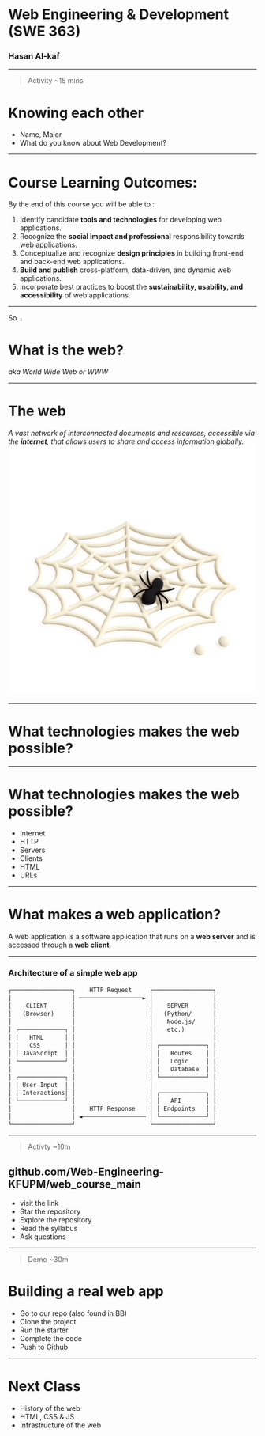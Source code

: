


# Web Engineering & Development (SWE 363) 
### Hasan Al-kaf


 ---

 <!-- 
Before we start let's get to know you ..
 -->

<!-- _class: activity -->


> Activity ~15 mins
# Knowing each other 
- Name, Major 
- What do you know about Web Development?


---

<!-- These are the course learning outcomes .. -->

# Course Learning Outcomes:
By the end of this course you will be able to :

1. Identify candidate **tools and technologies** for developing web applications.
2. Recognize the **social impact and professional** responsibility towards web applications.
3. Conceptualize and recognize **design principles** in building front-end and back-end web applications.
4. **Build and publish** cross-platform, data-driven, and dynamic web applications.
5. Incorporate best practices to boost the **sustainability, usability, and accessibility** of web applications.

---


<!-- So what is the web? or the world wide web -->

So .. 
# What is the web?
*aka World Wide Web or WWW*


---

<!-- _class: light -->

# The web 
*A vast network of interconnected documents and resources, accessible via the **internet**, that allows users to share and access information globally.*
![bg right](./img/web3.png)

---

<!-- Ok what technologies make the web possible? -->

# What technologies makes the web possible?

---

<!-- _class: boxes -->
 

# What technologies makes the web possible?
- Internet
- HTTP 
- Servers 
- Clients 
- HTML 
- URLs

<!--  

---

Internet: A global network of interconnected computers that communicate using standardized protocols.
// 
HTTP: Hypertext Transfer Protocol, the foundation of data communication on the web, used for transmitting web pages.
// 
Servers: Computers or systems that provide resources, data, services, or programs to other computers, known as clients, over a network.
// 
Clients: Devices or programs that request and use resources or services from a server.
// 
HTML: Hypertext Markup Language, the standard language for creating and designing web pages and web applications.
// 
URLs: Uniform Resource Locators, the addresses used to access resources on the internet. 

---

-->

---

<!-- This is a simple architecture of the web -->

# What makes a web application?
A web application is a software application that runs on a **web server** and is accessed through a **web client**. 

---

### Architecture of a simple web app
<!-- _class: graph -->
<!-- footer: | -->

```
┌─────────────────┐    HTTP Request     ┌─────────────────┐
│                 │ ──────────────────► │                 │
│    CLIENT       │                     │    SERVER       │
│   (Browser)     │                     │   (Python/      │
│                 │                     │    Node.js/     │
│ ┌─────────────┐ │                     │    etc.)        │
│ │   HTML      │ │                     │                 │
│ │   CSS       │ │                     │ ┌─────────────┐ │
│ │ JavaScript  │ │                     │ │   Routes    │ │
│ └─────────────┘ │                     │ │   Logic     │ │
│                 │                     │ │   Database  │ │
│ ┌─────────────┐ │                     │ └─────────────┘ │
│ │ User Input  │ │                     │                 │
│ │ Interactions│ │                     │ ┌─────────────┐ │
│ └─────────────┘ │                     │ │   API       │ │
│                 │    HTTP Response    │ │ Endpoints   │ │
│                 │ ◄────────────────── │ └─────────────┘ │
└─────────────────┘                     └─────────────────┘
```


---

<!-- _class: activity -->

> Activty ~10m

## github.com/Web-Engineering-KFUPM/web_course_main
- visit the link
- Star the repository
- Explore the repository 
- Read the syllabus 
- Ask questions 

---

<!-- _class: demo -->

> Demo ~30m
# Building a real web app
- Go to our repo (also found in BB)
- Clone the project 
- Run the starter 
- Complete the code 
- Push to Github 


---

# Next Class 

- History of the web 
- HTML, CSS & JS 
- Infrastructure of the web



